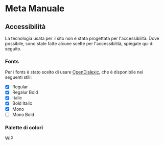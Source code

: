 # Meta Manuale

## Accessibilità

La tecnologia usata per il sito non è stata progettata per l'accessibilità.
Dove possibile, sono state fatte alcune scelte per l'accessibilità, spiegate qui di seguito.

### Fonts

Per i fonts è stato scelto di usare [OpenDislexic](https://opendyslexic.org/), che è disponibile nei seguenti stili:

- [x] Regular
- [x] Regalur Bold
- [x] Italic
- [x] Bold Italic
- [x] Mono
- [ ] Mono Bold

### Palette di colori

WIP